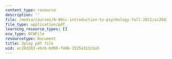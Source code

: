 ```yaml
---
content_type: resource
description: ''
file: /media/courses/9-00sc-introduction-to-psychology-fall-2011/ac28d283ebc6b098f4061525a313cba5_lBU64nfe8nM.pdf
file_type: application/pdf
learning_resource_types: []
ocw_type: OCWFile
resourcetype: Document
title: 3play pdf file
uid: ac28d283-ebc6-b098-f406-1525a313cba5
---
```

